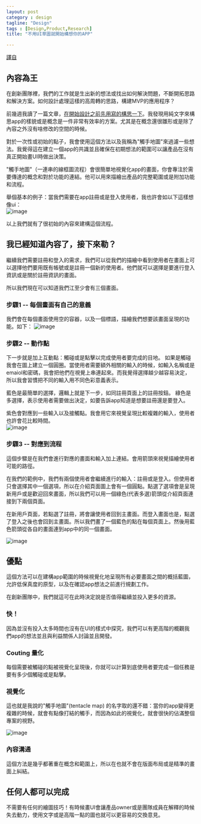 ```yaml
---
layout: post
category : design 
tagline: "Design"
tags : [Design,Product,Research]
title: "不用UI草圖就開始構想你的APP"

---
```


[譯自](http://innovation.avg.com/2014/12/23/jumpstarting-your-app-conception-without-sketching-ui/)


## 內容為王
在創新團隊裡，我們的工作就是生出新的想法或找出如何解決問題，不斷開拓思路和解決方案。如何設計處理這樣的高周轉的思路，構建MVP的應用程序？  

前幾週我讀了一篇文章，[在開始設計之前先用寫的構思一下](https://signalvnoise.com/posts/3801-writing-first-design)。我發現用純文字來構思app的樣貌或是概念是一件非常有效率的方案。尤其是在概念還很雛形或是除了內容之外沒有啥修改的空間的時候。  

對於一次性或初始的點子，我會使用這個方法以及我稱為"觸手地圖"來過濾一些想法。我覺得這在建立一個app的共識並且確保在初期想法的範圍可以讓產品在沒有真正開始畫UI時做出決策。  

"觸手地圖"（一連串的線框圖流程）會很簡單地視覺化app的畫面，你會專注於需要傳達的概念和對於功能的連結。他可以用來描繪出產品的完整範圍或是附加功能和流程。  

舉個基本的例子：當我們需要在app註冊或是登入使用者，我也許會如以下這樣想像ui：  
![image](https://farm6.staticflickr.com/5677/23767660155_e0728ee7b4_o.png)

以上我們就有了很初始的內容來建構這個流程。


## 我已經知道內容了，接下來勒？
繼續我們需要註冊和登入的需求，我們可以從我們的描繪中看到使用者在畫面上可以選擇他們要用既有帳號或是註冊一個新的使用者。他們就可以選擇是要進行登入資訊或是關於註冊資訊的畫面。

所以我們現在可以知道我們江至少會有三個畫面。

### 步驟1 -- 每個畫面有自己的意義
我們會在每個畫面使用空的容器，以及一個標語，描繪我們想要該畫面呈現的功能。如下：
![image](https://farm1.staticflickr.com/610/23399902249_443bbe3f33_o.png)



### 步驟2 -- 動作點
下一步就是加上互動點：觸碰或是點擊以完成使用者要完成的目地。
如果是觸碰我會在圖上建立一個圓圈。當使用者需要額外相關的輸入的時候，如輸入名稱或是emaiol和密碼，我會把他們在視覺上串連起來。而我覺得選擇越少越容易決定，所以我會習慣把不同的輸入用不同色彩意義表示。

藍色是最簡單的選擇，邏輯上就是下一步，如同註冊頁面上的註冊按鈕。
綠色是多選擇，表示使用者需要做出決定，如要告訴app知道是想要註冊還是要登入。

紫色會對應到一些輸入以及接觸點。我會用它來視覺呈現比較複雜的輸入，使用者也許會花比較時間。  
![image](https://farm6.staticflickr.com/5826/23399931989_c479ba70b8_o.png)


### 步驟3 -- 對應到流程
這個步驟是在我們會進行對應的畫面和輸入加上連結。會用箭頭來視覺描繪使用者可能的路徑。

在我們的範例中，我們有兩個使用者會繼續進行的輸入：註冊或是登入。但使用者只會選擇其中一個選項，所以在介紹頁面圖上會有一個圓點。點選了選項會是呈現新用戶或是歡迎回來畫面，所以我們可以用一個綠色(代表多選)箭頭從介紹頁面連接到下兩個頁面。

在新用戶頁面，若點選了註冊，將會讓使用者回到主畫面。而登入畫面也是，點選了登入之後也會回到主畫面。所以我們畫了一個藍色的點在每個頁面上。然後用藍色箭頭從各自的畫面連到app中的同一個畫面。

![image](https://farm1.staticflickr.com/595/23399943239_63fce4436f_o.png)


## 優點

這個方法可以在建構app範圍的時候視覺化地呈現所有必要畫面之間的概括藍圖，允許低保真度的原型，以及在確認app想法之前進行規劃工作。

在創新團隊中，我們就這可在此時決定說是否值得繼續並投入更多的資源。


### 快！
因為並沒有投入太多時間也沒有在UI的樣式中探究，我們可以有更高階的概觀我們app的想法並且與利益關係人討論並且開發。

### Couting 量化
每個需要被觸碰的點被視覺化呈現後，你就可以計算到底使用者要完成一個任務是要有多少個觸碰或是點擊。


### 視覺化
這也就是我說的"觸手地圖"(tentacle map) 的名字取的還不錯：當你的app變得更複雜的時候，就會有點像打結的觸手，而因為如此的視覺化，就會很快的佔滿整個專案的視野。

![image](https://farm1.staticflickr.com/635/23400940609_d834067131_o.jpg)


### 內容溝通
這個方法是幾乎都著重在概念和範圍上，所以在也就不會在版面布局或是精準的畫面上糾結。

## 任何人都可以完成
不需要有任何的繪圖技巧！有時候畫UI會讓產品owner或是團隊成員在解釋的時候失去動力，使用文字或是高階一點的圖也就可以更容易的交換意見。
